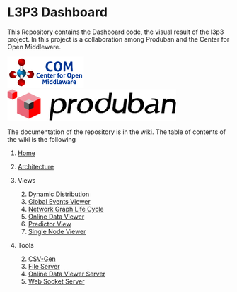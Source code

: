 L3P3 Dashboard
=========================

This Repository contains the Dashboard code, the visual result of the l3p3 project. In this project is a collaboration
among Produban and the Center for Open Middleware.

![logo-com](images/logoCOM3.png) ![logo-produban](images/produban-big.png)

The documentation of the repository is in the wiki. The table of contents of the wiki is the following

1. [Home](https://github.com/centeropenmiddleware/l3p3-dashboard/wiki)
1. [Architecture](https://github.com/centeropenmiddleware/l3p3-dashboard/wiki/architecture)

1. Views

    2. [Dynamic Distribution](https://github.com/centeropenmiddleware/l3p3-dashboard/wiki/dynamicDistribution)
    2. [Global Events Viewer](https://github.com/centeropenmiddleware/l3p3-dashboard/wiki/globalEventsViewer)
    2. [Network Graph Life Cycle](https://github.com/centeropenmiddleware/l3p3-dashboard/wiki/networkGraphLifeCycle)
    2. [Online Data Viewer](https://github.com/centeropenmiddleware/l3p3-dashboard/wiki/onlineDataViewer)
    2. [Predictor View](https://github.com/centeropenmiddleware/l3p3-dashboard/wiki/predictorView)
    2. [Single Node Viewer](https://github.com/centeropenmiddleware/l3p3-dashboard/wiki/singleNodeViewer)


1. Tools

    2. [CSV-Gen](https://github.com/centeropenmiddleware/l3p3-dashboard/wiki/tools#csv-gen)
    2. [File Server](https://github.com/centeropenmiddleware/l3p3-dashboard/wiki/tools#file-server)
    2. [Online Data Viewer Server](https://github.com/centeropenmiddleware/l3p3-dashboard/wiki/tools#online-data-viewer-server)
    2. [Web Socket Server](https://github.com/centeropenmiddleware/l3p3-dashboard/wiki/tools#web-socket-server)

